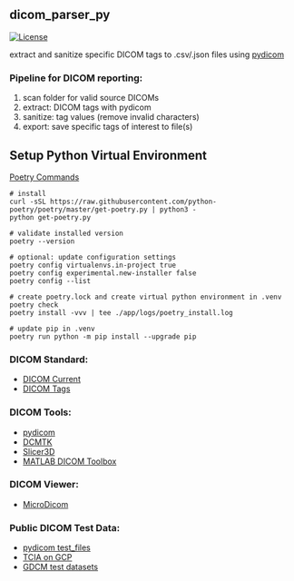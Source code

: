 ## dicom_parser_py

[![License](https://img.shields.io/badge/License-Apache%202.0-blue.svg)](https://opensource.org/licenses/Apache-2.0)

extract and sanitize specific DICOM tags to .csv/.json files using [pydicom](https://pydicom.github.io/pydicom/stable/index.html)

### Pipeline for DICOM reporting:
1. scan folder for valid source DICOMs
2. extract:  DICOM tags with pydicom
3. sanitize: tag values (remove invalid characters)
4. export: save specific tags of interest to file(s)


## Setup Python Virtual Environment
[Poetry Commands](https://python-poetry.org/docs/cli/)
```
# install 
curl -sSL https://raw.githubusercontent.com/python-poetry/poetry/master/get-poetry.py | python3 -
python get-poetry.py

# validate installed version
poetry --version

# optional: update configuration settings
poetry config virtualenvs.in-project true
poetry config experimental.new-installer false
poetry config --list

# create poetry.lock and create virtual python environment in .venv
poetry check
poetry install -vvv | tee ./app/logs/poetry_install.log

# update pip in .venv
poetry run python -m pip install --upgrade pip
```

### DICOM Standard:
* [DICOM Current](https://www.dicomstandard.org/current)
* [DICOM Tags](https://www.dicomlibrary.com/dicom/dicom-tags/)

### DICOM Tools:
* [pydicom](https://github.com/pydicom/pydicom)
* [DCMTK](https://support.dcmtk.org/docs/)
* [Slicer3D](https://www.slicer.org/)
* [MATLAB DICOM Toolbox](https://www.mathworks.com/help/images/scientific-file-formats.html)

### DICOM Viewer:
* [MicroDicom](https://www.microdicom.com/)

### Public DICOM Test Data:
* [pydicom test_files](https://github.com/pydicom/pydicom/tree/master/pydicom/data/test_files)
* [TCIA on GCP](https://cloud.google.com/healthcare-api/docs/resources/public-datasets)
* [GDCM test datasets](http://gdcm.sourceforge.net/wiki/index.php/Sample_DataSet)
